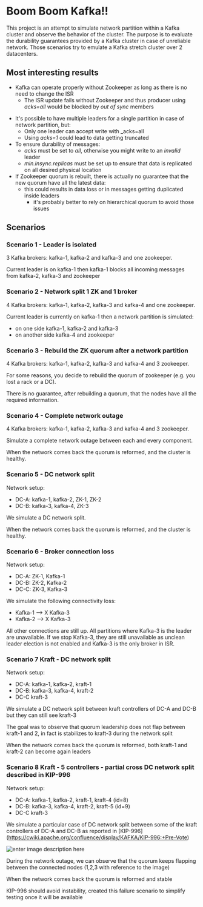 # Boom Boom Kafka!! 

This project is an attempt to simulate network partition within a Kafka cluster and observe the behavior of the cluster.
The purpose is to evaluate the durability guarantees provided by a Kafka cluster in case of unreliable network.
Those scenarios try to emulate a Kafka stretch cluster over 2 datacenters.

## Most interesting results 

* Kafka can operate properly without Zookeeper as long as there is no need to change the ISR
  - The ISR update fails without Zookeeper and thus producer using _acks=all_ would be blocked by _out of sync_ members 
- It's possible to have multiple leaders for a single partition in case of network partition, but:
  - Only one leader can accept write with _acks=all
  - Using _acks=1_ could lead to data getting truncated
- To ensure durability of messages:
  - _acks_ must be set to _all_, otherwise you might write to an _invalid_ leader
  - _min.insync.replicas_ must be set up to ensure that data is replicated on all desired physical location
- If Zookeeper quorum is rebuilt, there is actually no guarantee that the new quorum have all the latest data:
  - this could results in data loss or in messages getting duplicated inside leaders 
	- it's probably better to rely on hierarchical quorum to avoid those issues

## Scenarios

### Scenario 1 - Leader is isolated

3 Kafka brokers: kafka-1, kafka-2 and kafka-3 and one zookeeper.
 
Current leader is on kafka-1 then kafka-1 blocks all incoming messages from kafka-2, kafka-3 and zookeeper

### Scenario 2 - Network split 1 ZK and 1 broker

4 Kafka brokers: kafka-1, kafka-2, kafka-3 and kafka-4 and one zookeeper.
 
Current leader is currently on kafka-1 then a network partition is simulated:
- on one side kafka-1, kafka-2 and kafka-3
- on another side kafka-4 and zookeeper 

### Scenario 3 - Rebuild the ZK quorum after a network partition

4 Kafka brokers: kafka-1, kafka-2, kafka-3 and kafka-4 and 3 zookeeper.
 
For some reasons, you decide to rebuild the quorum of zookeeper (e.g. you lost a rack or a DC).
 
There is no guarantee, after rebuilding a quorum, that the nodes have all the required information. 

### Scenario 4 - Complete network outage

4 Kafka brokers: kafka-1, kafka-2, kafka-3 and kafka-4 and 3 zookeeper.
 
Simulate a complete network outage between each and every component.

When the network comes back the quorum is reformed, and the cluster is healthy.

### Scenario 5 - DC network split

Network setup:
* DC-A: kafka-1, kafka-2, ZK-1, ZK-2
* DC-B: kafka-3, kafka-4, ZK-3
 
We simulate a DC network split.

When the network comes back the quorum is reformed, and the cluster is healthy.

### Scenario 6 - Broker connection loss

Network setup:
* DC-A: ZK-1, Kafka-1
* DC-B: ZK-2, Kafka-2
* DC-C: ZK-3, Kafka-3

We simulate the following connectivity loss:
* Kafka-1 --> X Kafka-3
* Kafka-2 --> X Kafka-3

All other connections are still up.
All partitions where Kafka-3 is the leader are unavailable.
If we stop Kafka-3, they are still unavailable as unclean leader election is not enabled and Kafka-3 is the only broker in ISR.


### Scenario 7 Kraft - DC network split

Network setup:
* DC-A: kafka-1, kafka-2, kraft-1
* DC-B: kafka-3, kafka-4, kraft-2
* DC-C kraft-3

We simulate a DC network split between kraft controllers of DC-A and DC-B but they can still see kraft-3

The goal was to observe that quorum leadership does not flap between kraft-1 and 2, in fact is stabilizes to kraft-3 during the network split

When the network comes back the quorum is reformed, both kraft-1 and kraft-2 can become again leaders

### Scenario 8 Kraft - 5 controllers - partial cross DC network split described in KIP-996

Network setup:
* DC-A: kafka-1, kafka-2, kraft-1, kraft-4 (id=8)
* DC-B: kafka-3, kafka-4, kraft-2, kraft-5 (id=9)
* DC-C kraft-3

We simulate a particular case of DC network split between some of the kraft controllers of DC-A and DC-B as reported in [KIP-996]
(https://cwiki.apache.org/confluence/display/KAFKA/KIP-996:+Pre-Vote) 

![enter image description here](https://decentralizedthoughts.github.io/uploads/RAFT%201.jpg)

During the network outage, we can observe that the quorum keeps flapping between the connected nodes (1,2,3 with reference to the image)

When the network comes back the quorum is reformed and stable

KIP-996 should avoid instability, created this failure scenario to simplify testing once it will be available
